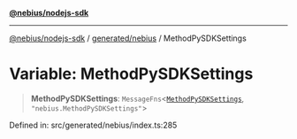[**@nebius/nodejs-sdk**](../../../README.md)

***

[@nebius/nodejs-sdk](../../../README.md) / [generated/nebius](../README.md) / MethodPySDKSettings

# Variable: MethodPySDKSettings

> **MethodPySDKSettings**: `MessageFns`\<[`MethodPySDKSettings`](../interfaces/MethodPySDKSettings.md), `"nebius.MethodPySDKSettings"`\>

Defined in: src/generated/nebius/index.ts:285
